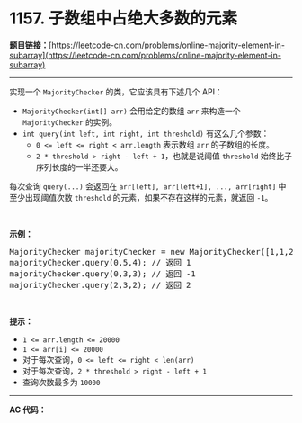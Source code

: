 # 1157. 子数组中占绝大多数的元素

**题目链接：**[https://leetcode-cn.com/problems/online-majority-element-in-subarray](https://leetcode-cn.com/problems/online-majority-element-in-subarray)

---

<div class="content__1Y2H">
 <div class="notranslate">
  <p>实现一个&nbsp;<code>MajorityChecker</code>&nbsp;的类，它应该具有下述几个 API：</p> 
  <ul> 
   <li><code>MajorityChecker(int[] arr)</code>&nbsp;会用给定的数组 <code>arr</code>&nbsp;来构造一个 <code>MajorityChecker</code> 的实例。</li> 
   <li><code>int query(int left, int right, int threshold)</code>&nbsp;有这么几个参数： 
    <ul> 
     <li><code>0 &lt;= left&nbsp;&lt;= right&nbsp;&lt; arr.length</code> 表示数组&nbsp;<code>arr</code>&nbsp;的子数组的长度。</li> 
     <li><code>2 * threshold &gt; right - left + 1</code>，也就是说阈值 <code>threshold</code>&nbsp;始终比子序列长度的一半还要大。</li> 
    </ul> </li> 
  </ul> 
  <p>每次查询&nbsp;<code>query(...)</code>&nbsp;会返回在&nbsp;<code>arr[left], arr[left+1], ..., arr[right]</code>&nbsp;中至少出现阈值次数&nbsp;<code>threshold</code>&nbsp;的元素，如果不存在这样的元素，就返回&nbsp;<code>-1</code>。</p> 
  <p>&nbsp;</p> 
  <p><strong>示例：</strong></p> 
  <pre class="language-text">MajorityChecker majorityChecker = new MajorityChecker([1,1,2,2,1,1]);
majorityChecker.query(0,5,4); // 返回 1
majorityChecker.query(0,3,3); // 返回 -1
majorityChecker.query(2,3,2); // 返回 2
</pre> 
  <p>&nbsp;</p> 
  <p><strong>提示：</strong></p> 
  <ul> 
   <li><code>1 &lt;= arr.length &lt;=&nbsp;20000</code></li> 
   <li><code>1 &lt;= arr[i]&nbsp;&lt;=&nbsp;20000</code></li> 
   <li>对于每次查询，<code>0 &lt;= left &lt;= right &lt; len(arr)</code></li> 
   <li>对于每次查询，<code>2 * threshold &gt; right - left + 1</code></li> 
   <li>查询次数最多为 <code>10000</code></li> 
  </ul> 
 </div>
</div>

---

**AC 代码：**

```java

```